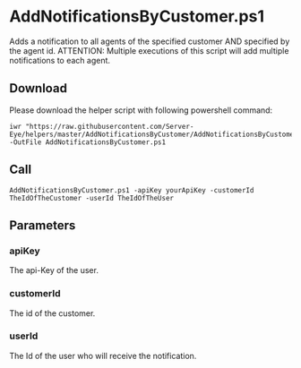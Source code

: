 # AddNotificationsByCustomer.ps1

Adds a notification to all agents of the specified customer AND specified by the agent id. ATTENTION: Multiple executions of this script will add multiple notifications to each agent.


## Download

Please download the helper script with following powershell command:
```
iwr "https://raw.githubusercontent.com/Server-Eye/helpers/master/AddNotificationsByCustomer/AddNotificationsByCustomer.ps1" -OutFile AddNotificationsByCustomer.ps1
```

## Call
```
AddNotificationsByCustomer.ps1 -apiKey yourApiKey -customerId TheIdOfTheCustomer -userId TheIdOfTheUser 
```

## Parameters

### apiKey
The api-Key of the user.

### customerId
The id of the customer.

### userId
The Id of the user who will receive the notification.
